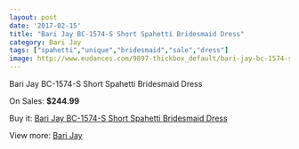 ```yaml
---
layout: post
date: '2017-02-15'
title: "Bari Jay BC-1574-S Short Spahetti Bridesmaid Dress"
category: Bari Jay
tags: ["spahetti","unique","bridesmaid","sale","dress"]
image: http://www.eudances.com/9897-thickbox_default/bari-jay-bc-1574-s-short-spahetti-bridesmaid-dress.jpg
---
```

Bari Jay BC-1574-S Short Spahetti Bridesmaid Dress

On Sales: **$244.99**
<a href="https://www.eudances.com/en/bari-jay/3254-bari-jay-bc-1574-s-short-spahetti-bridesmaid-dress.html"><amp-img layout="responsive" width="600" height="600" src="//www.eudances.com/9897-thickbox_default/bari-jay-bc-1574-s-short-spahetti-bridesmaid-dress.jpg" alt="Bari Jay BC-1574-S Short Spahetti Bridesmaid Dress 0" /></a>

Buy it: [Bari Jay BC-1574-S Short Spahetti Bridesmaid Dress](https://www.eudances.com/en/bari-jay/3254-bari-jay-bc-1574-s-short-spahetti-bridesmaid-dress.html "Bari Jay BC-1574-S Short Spahetti Bridesmaid Dress")

View more: [Bari Jay](https://www.eudances.com/en/56-bari-jay "Bari Jay")